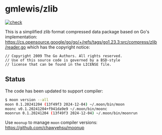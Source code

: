# gmlewis/zlib
[![check](https://github.com/gmlewis/moonbit-zlib/actions/workflows/check.yml/badge.svg)](https://github.com/gmlewis/moonbit-zlib/actions/workflows/check.yml)

This is a simplified zlib format compressed data package based on Go's implementation:
https://cs.opensource.google/go/go/+/refs/tags/go1.23.3:src/compress/zlib/reader.go
which has the copyright notice:

```
// Copyright 2009 The Go Authors. All rights reserved.
// Use of this source code is governed by a BSD-style
// license that can be found in the LICENSE file.
```

## Status

The code has been updated to support compiler:

```bash
$ moon version --all
moon 0.1.20241204 (13f49f3 2024-12-04) ~/.moon/bin/moon
moonc v0.1.20241204+f941da9e9 ~/.moon/bin/moonc
moonrun 0.1.20241204 (13f49f3 2024-12-04) ~/.moon/bin/moonrun
```

Use `moonup` to manage `moon` compiler versions:
https://github.com/chawyehsu/moonup
